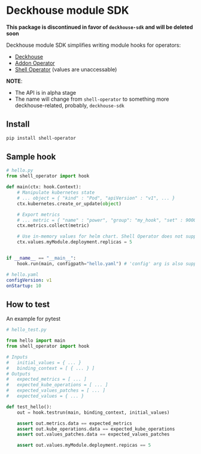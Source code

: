 # Deckhouse module SDK

**This package is discontinued in favor of `deckhouse-sdk` and will be deleted soon**

Deckhouse module SDK simplifies writing module hooks for operators:

- [Deckhouse](https://github.com/deckhouse/deckhouse)
- [Addon Operator](https://github.com/flant/addon-operator)
- [Shell Operator](https://github.com/flant/shell-operator) (values are unaccessable)

**NOTE**:
- The API is in alpha stage
- The name will change from `shell-operator` to something more deckhouse-related, probably,
  `deckhouse-sdk`

## Install

```bash
pip install shell-operator
```

## Sample hook

```python
# hello.py
from shell_operator import hook

def main(ctx: hook.Context):
    # Manipulate kubernetes state
    # ... object = { "kind" : "Pod", "apiVersion" : "v1", ... }
    ctx.kubernetes.create_or_update(object)

    # Export metrics
    # ... metric = { "name" : "power", "group": "my_hook", "set" : 9000, ... }
    ctx.metrics.collect(metric)

    # Use in-memory values for helm chart. Shell Operator does not support values, but Addon Operator and Deckhouse do.
    ctx.values.myModule.deployment.replicas = 5


if __name__ == "__main__":
    hook.run(main, configpath="hello.yaml") # 'config' arg is also supported for raw string
```

```yaml
# hello.yaml
configVersion: v1
onStartup: 10
```

## How to test

An example for pytest

```python
# hello_test.py

from hello import main
from shell_operator import hook

# Inputs
#   initial_values = { ... }
#   binding_context = [ { ... } ]
# Outputs
#   expected_metrics = [ ... ]
#   expected_kube_operations = [ ... ]
#   expected_values_patches = [ ... ]
#   expected_values = { ... }

def test_hello():
    out = hook.testrun(main, binding_context, initial_values)

    assert out.metrics.data == expected_metrics
    assert out.kube_operations.data == expected_kube_operations
    assert out.values_patches.data == expected_values_patches

    assert out.values.myModule.deployment.repicas == 5
```

